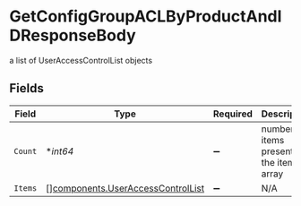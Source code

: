 # GetConfigGroupACLByProductAndIDResponseBody

a list of UserAccessControlList objects


## Fields

| Field                                                                                  | Type                                                                                   | Required                                                                               | Description                                                                            |
| -------------------------------------------------------------------------------------- | -------------------------------------------------------------------------------------- | -------------------------------------------------------------------------------------- | -------------------------------------------------------------------------------------- |
| `Count`                                                                                | **int64*                                                                               | :heavy_minus_sign:                                                                     | number of items present in the items array                                             |
| `Items`                                                                                | [][components.UserAccessControlList](../../models/components/useraccesscontrollist.md) | :heavy_minus_sign:                                                                     | N/A                                                                                    |